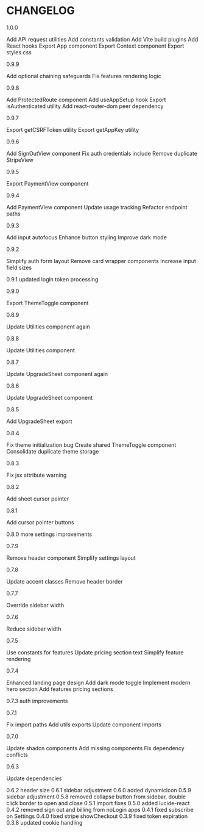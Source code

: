 # CHANGELOG
1.0.0

  Add API request utilities
  Add constants validation
  Add Vite build plugins
  Add React hooks
  Export App component
  Export Context component
  Export styles.css

0.9.9

  Add optional chaining safeguards
  Fix features rendering logic

0.9.8

  Add ProtectedRoute component
  Add useAppSetup hook
  Export isAuthenticated utility
  Add react-router-dom peer dependency

0.9.7

  Export getCSRFToken utility
  Export getAppKey utility

0.9.6

  Add SignOutView component
  Fix auth credentials include
  Remove duplicate StripeView

0.9.5

  Export PaymentView component

0.9.4

  Add PaymentView component
  Update usage tracking
  Refactor endpoint paths

0.9.3

  Add input autofocus
  Enhance button styling
  Improve dark mode

0.9.2

  Simplify auth form layout
  Remove card wrapper components
  Increase input field sizes

0.9.1
  updated login token processing

0.9.0

  Export ThemeToggle component

0.8.9

  Update Utilities component again

0.8.8

  Update Utilities component

0.8.7

  Update UpgradeSheet component again

0.8.6

  Update UpgradeSheet component

0.8.5

  Add UpgradeSheet export

0.8.4

  Fix theme initialization bug
  Create shared ThemeToggle component
  Consolidate duplicate theme storage

0.8.3

  Fix jsx attribute warning

0.8.2

  Add sheet cursor pointer

0.8.1

  Add cursor pointer buttons

0.8.0
  more settings improvements

0.7.9

  Remove header component
  Simplify settings layout

0.7.8

  Update accent classes
  Remove header border

0.7.7

  Override sidebar width

0.7.6

  Reduce sidebar width

0.7.5

  Use constants for features
  Update pricing section text
  Simplify feature rendering

0.7.4

  Enhanced landing page design
  Add dark mode toggle
  Implement modern hero section
  Add features pricing sections

0.7.3
 auth improvements

0.7.1

  Fix import paths
  Add utils exports
  Update component imports

0.7.0

  Update shadcn components
  Add missing components
  Fix dependency conflicts

0.6.3

  Update dependencies

0.6.2
header size
0.6.1
sidebar adjustment
0.6.0
added dynamicIcon
0.5.9
sidebar adjustment
0.5.8
removed collapse button from sidebar, double click border to open and close
0.5.1
import fixes
0.5.0
added lucide-react
0.4.2
removed sign out and billing from noLogin apps
0.4.1
fixed subscribe on Settings
0.4.0
fixed stripe showCheckout
0.3.9
fixed token expiration
0.3.8
updated cookie handling





